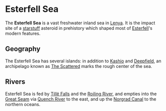 # Esterfell Sea

The **Esterfell Sea** is a vast freshwater inland sea in [Lenya](../). It is the impact site of a [starstuff](../../../../ch-6-mote-treasures/starstuff.md) asteroid in prehistory which shaped most of [Esterfell](../../)'s modern features.

## Geography

The Esterfell Sea has several islands: in addition to [Kashio](kashio.md) and [Deepfield](deepfield.md), an archipelago known as [The Scattered](the-scattered.md) marks the rough center of the sea.

## Rivers

Esterfell Sea is fed by [Tillë Falls](../attalya-mountains/tille-peak/tille-falls.md) and the [Roiling River](../attalya-mountains/taltol-peak/roiling-river.md), and empties into the [Great Seam](../great-seam.md) via [Quench River](../quench-river.md) to the east, and up the [Norgrad Canal](../norgrad-canal.md) to the northern oceans.
